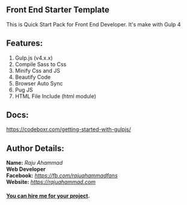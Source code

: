 ## Front End Starter Template
This is Quick Start Pack for Front End Developer. It's make with Gulp 4

## Features:
1. Gulp.js (v4.x.x)
2. Compile Sass to Css
3. Minify Css and JS
4. Beautify Code
5. Browser Auto Sync
6. Pug JS
7. HTML File Include (html module)

## Docs:
https://codeboxr.com/getting-started-with-gulpjs/

## Author Details:
**Name:** *Raju Ahammad* <br>
**Web Developer** <br>
**Facebook:** *https://fb.com/rajuahammadfans* <br>
**Website:** *https://rajuahammad.com* <br>
#### [You can hire me for your project](mailto:rajuahammad73@gmail.com?Subject=Hire%20Project).
